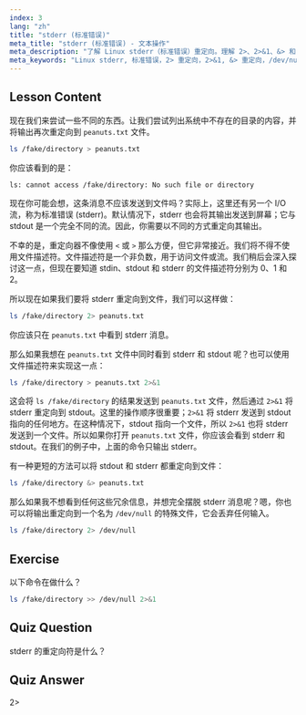 ```yaml
---
index: 3
lang: "zh"
title: "stderr (标准错误)"
meta_title: "stderr (标准错误) - 文本操作"
meta_description: "了解 Linux stderr（标准错误）重定向。理解 2>、2>&1、&> 和 /dev/null 用于 Bash 中的错误处理。提高您的 Linux 命令行技能！"
meta_keywords: "Linux stderr, 标准错误，2> 重定向，2>&1, &> 重定向，/dev/null, Bash 错误处理，Linux 教程，Linux 初学者"
---
```


## Lesson Content

现在我们来尝试一些不同的东西。让我们尝试列出系统中不存在的目录的内容，并将输出再次重定向到 `peanuts.txt` 文件。

```bash
ls /fake/directory > peanuts.txt
```

你应该看到的是：

```plaintext
ls: cannot access /fake/directory: No such file or directory
```

现在你可能会想，这条消息不应该发送到文件吗？实际上，这里还有另一个 I/O 流，称为标准错误 (stderr)。默认情况下，stderr 也会将其输出发送到屏幕；它与 stdout 是一个完全不同的流。因此，你需要以不同的方式重定向其输出。

不幸的是，重定向器不像使用 `<` 或 `>` 那么方便，但它非常接近。我们将不得不使用文件描述符。文件描述符是一个非负数，用于访问文件或流。我们稍后会深入探讨这一点，但现在要知道 stdin、stdout 和 stderr 的文件描述符分别为 0、1 和 2。

所以现在如果我们要将 stderr 重定向到文件，我们可以这样做：

```bash
ls /fake/directory 2> peanuts.txt
```

你应该只在 `peanuts.txt` 中看到 stderr 消息。

那么如果我想在 `peanuts.txt` 文件中同时看到 stderr 和 stdout 呢？也可以使用文件描述符来实现这一点：

```bash
ls /fake/directory > peanuts.txt 2>&1
```

这会将 `ls /fake/directory` 的结果发送到 `peanuts.txt` 文件，然后通过 `2>&1` 将 stderr 重定向到 stdout。这里的操作顺序很重要；`2>&1` 将 stderr 发送到 stdout 指向的任何地方。在这种情况下，stdout 指向一个文件，所以 `2>&1` 也将 stderr 发送到一个文件。所以如果你打开 `peanuts.txt` 文件，你应该会看到 stderr 和 stdout。在我们的例子中，上面的命令只输出 stderr。

有一种更短的方法可以将 stdout 和 stderr 都重定向到文件：

```bash
ls /fake/directory &> peanuts.txt
```

那么如果我不想看到任何这些冗余信息，并想完全摆脱 stderr 消息呢？嗯，你也可以将输出重定向到一个名为 `/dev/null` 的特殊文件，它会丢弃任何输入。

```bash
ls /fake/directory 2> /dev/null
```

## Exercise

以下命令在做什么？

```bash
ls /fake/directory >> /dev/null 2>&1
```

## Quiz Question

stderr 的重定向符是什么？

## Quiz Answer

2>
